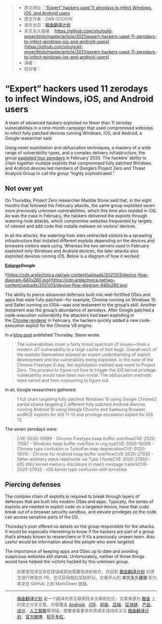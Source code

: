 > * 原文地址：[“Expert” hackers used 11 zerodays to infect Windows, iOS, and Android users](https://arstechnica.com/information-technology/2021/03/expert-hackers-used-11-zerodays-to-infect-windows-ios-and-android-users/)
> * 原文作者：DAN GOODIN
> * 译文出自：[掘金翻译计划](https://github.com/xitu/gold-miner)
> * 本文永久链接：[https://github.com/xitu/gold-miner/blob/master/article/2021/expert-hackers-used-11-zerodays-to-infect-windows-ios-and-android-users](https://github.com/xitu/gold-miner/blob/master/article/2021/expert-hackers-used-11-zerodays-to-infect-windows-ios-and-android-users)
> * 译者：
> * 校对者：


# “Expert” hackers used 11 zerodays to infect Windows, iOS, and Android users

A team of advanced hackers exploited no fewer than 11 zeroday vulnerabilities in a nine-month campaign that used compromised websites to infect fully patched devices running Windows, iOS, and Android, a Google researcher said.

Using novel exploitation and obfuscation techniques, a mastery of a wide range of vulnerability types, and a complex delivery infrastructure, the group [exploited four zerodays](https://arstechnica.com/information-technology/2021/01/hackers-used-4-0days-to-infect-windows-and-android-devices/) in February 2020. The hackers’ ability to chain together multiple exploits that compromised fully patched Windows and Android devices led members of Google’s Project Zero and Threat Analysis Group to call the group “highly sophisticated.”

## Not over yet

On Thursday, Project Zero researcher Maddie Stone said that, in the eight months that followed the February attacks, the same group exploited seven more previously unknown vulnerabilities, which this time also resided in iOS. As was the case in February, the hackers delivered the exploits through watering-hole attacks, which compromise websites frequented by targets of interest and add code that installs malware on visitors’ devices.

In all the attacks, the watering-hole sites redirected visitors to a sprawling infrastructure that installed different exploits depending on the devices and browsers visitors were using. Whereas the two servers used in February exploited only Windows and Android devices, the later attacks also exploited devices running iOS. Below is a diagram of how it worked:

**[Enlarge](https://cdn.arstechnica.net/wp-content/uploads/2021/03/device-flow-diagram.jpg)*Google***

![https://cdn.arstechnica.net/wp-content/uploads/2021/03/device-flow-diagram-640x260.jpg](https://cdn.arstechnica.net/wp-content/uploads/2021/03/device-flow-diagram-640x260.jpg)

The ability to pierce advanced defenses built into well-fortified OSes and apps that were fully patched—for example, Chrome running on Windows 10 and Safari running on iOSA—was one testament to the group’s skill. Another testament was the group’s abundance of zerodays. After Google patched a code-execution vulnerability the attackers had been exploiting in the [Chrome renderer](https://nvd.nist.gov/vuln/detail/CVE-2020-15999) in February, the hackers quickly added a new code-execution exploit for the Chrome V8 engine.

In a [blog post](https://googleprojectzero.blogspot.com/2021/03/in-wild-series-october-2020-0-day.html) published Thursday, Stone wrote:

> The vulnerabilities cover a fairly broad spectrum of issues—from a modern JIT vulnerability to a large cache of font bugs. Overall each of the exploits themselves showed an expert understanding of exploit development and the vulnerability being exploited. In the case of the Chrome Freetype 0-day, the exploitation method was novel to Project Zero. The process to figure out how to trigger the iOS kernel privilege vulnerability would have been non-trivial. The obfuscation methods were varied and time-consuming to figure out.

In all, Google researchers gathered:

> 1 full chain targeting fully patched Windows 10 using Google Chrome2 partial chains targeting 2 different fully patched Android devices running Android 10 using Google Chrome and Samsung Browser, andRCE exploits for iOS 11-13 and privilege escalation exploit for iOS 13

The seven zerodays were:

> CVE-2020-15999 - Chrome Freetype heap buffer overflowCVE-2020-17087 - Windows heap buffer overflow in cng.sysCVE-2020-16009 - Chrome type confusion in TurboFan map deprecationCVE-2020-16010 - Chrome for Android heap buffer overflowCVE-2020-27930 - Safari arbitrary stack read/write via Type 1 fontsCVE-2020-27950 - iOS XNU kernel memory disclosure in mach message trailersCVE-2020-27932 - iOS kernel type confusion with turnstiles

## Piercing defenses

The complex chain of exploits is required to break through layers of defenses that are built into modern OSes and apps. Typically, the series of exploits are needed to exploit code on a targeted device, have that code break out of a browser security sandbox, and elevate privileges so the code can access sensitive parts of the OS.

Thursday’s post offered no details on the group responsible for the attacks. It would be especially interesting to know if the hackers are part of a group that’s already known to researchers or if it’s a previously unseen team. Also useful would be information about the people who were targeted.

The importance of keeping apps and OSes up to date and avoiding suspicious websites still stands. Unfortunately, neither of those things would have helped the victims hacked by this unknown group.

> 如果发现译文存在错误或其他需要改进的地方，欢迎到 [掘金翻译计划](https://github.com/xitu/gold-miner) 对译文进行修改并 PR，也可获得相应奖励积分。文章开头的 **本文永久链接** 即为本文在 GitHub 上的 MarkDown 链接。

---

> [掘金翻译计划](https://github.com/xitu/gold-miner) 是一个翻译优质互联网技术文章的社区，文章来源为 [掘金](https://juejin.im) 上的英文分享文章。内容覆盖 [Android](https://github.com/xitu/gold-miner#android)、[iOS](https://github.com/xitu/gold-miner#ios)、[前端](https://github.com/xitu/gold-miner#前端)、[后端](https://github.com/xitu/gold-miner#后端)、[区块链](https://github.com/xitu/gold-miner#区块链)、[产品](https://github.com/xitu/gold-miner#产品)、[设计](https://github.com/xitu/gold-miner#设计)、[人工智能](https://github.com/xitu/gold-miner#人工智能)等领域，想要查看更多优质译文请持续关注 [掘金翻译计划](https://github.com/xitu/gold-miner)、[官方微博](http://weibo.com/juejinfanyi)、[知乎专栏](https://zhuanlan.zhihu.com/juejinfanyi)。
